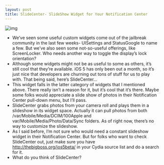 ```yaml
---
layout: post
title: SlideCenter- SlideShow Widget for Your Notification Center
---
```

![img](http://media.idownloadblog.com/wp-content/uploads/2011/07/Screen-shot-2011-07-09-at-11.01.02-PM.png)
* We’ve seen some useful custom widgets come out of the jailbreak community in the last few weeks- UISettings and StatusGoogle to name a few. But we’ve also seen some not-so-useful offerings, like ScreenLocker. Who needs another way to toggle the display’s lock orientation?
* Although some widgets might not be as useful to some as others, it’s still cool that they’re available. iOS 5 has only been out a month, so it’s just nice that developers are churning out tons of stuff for us to play with. That being said, here’s SlideCenter…
* This widget falls in the latter category of widgets that I mentioned above. There really isn’t a reason for it, but it’s cool that it’s there. Maybe some folks would appreciate a slide show of photos in their Notification Center pull-down menu, but I’ll pass.
* SlideCenter grabs photos from your camera roll and plays them in a slideshow in its widget space. Actually it can pull photos from both /var/Mobile/Media/DCIM/100Apple and var/Mobile/Media/Photo/Data/Sync folders. As of right now, there’s no way to customize the slideshow.
* As I said before, I’m not sure who would need a constant slideshow widget in their Notification Center. But for folks who want to check SlideCenter out, just make sure you have http://thebigboss.org/ios5beta/ in your Cydia source list and do a search for it.
* What do you think of SlideCenter?

